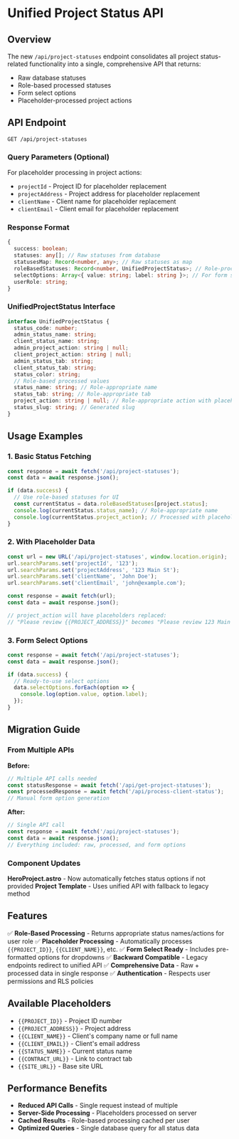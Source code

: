 # Unified Project Status API

## Overview

The new `/api/project-statuses` endpoint consolidates all project status-related functionality into a single, comprehensive API that returns:

- Raw database statuses
- Role-based processed statuses 
- Form select options
- Placeholder-processed project actions

## API Endpoint

```
GET /api/project-statuses
```

### Query Parameters (Optional)

For placeholder processing in project actions:

- `projectId` - Project ID for placeholder replacement
- `projectAddress` - Project address for placeholder replacement  
- `clientName` - Client name for placeholder replacement
- `clientEmail` - Client email for placeholder replacement

### Response Format

```typescript
{
  success: boolean;
  statuses: any[]; // Raw statuses from database
  statusesMap: Record<number, any>; // Raw statuses as map
  roleBasedStatuses: Record<number, UnifiedProjectStatus>; // Role-processed statuses
  selectOptions: Array<{ value: string; label: string }>; // For form selects
  userRole: string;
}
```

### UnifiedProjectStatus Interface

```typescript
interface UnifiedProjectStatus {
  status_code: number;
  admin_status_name: string;
  client_status_name: string;
  admin_project_action: string | null;
  client_project_action: string | null;
  admin_status_tab: string;
  client_status_tab: string;
  status_color: string;
  // Role-based processed values
  status_name: string; // Role-appropriate name
  status_tab: string; // Role-appropriate tab
  project_action: string | null; // Role-appropriate action with placeholders processed
  status_slug: string; // Generated slug
}
```

## Usage Examples

### 1. Basic Status Fetching

```javascript
const response = await fetch('/api/project-statuses');
const data = await response.json();

if (data.success) {
  // Use role-based statuses for UI
  const currentStatus = data.roleBasedStatuses[project.status];
  console.log(currentStatus.status_name); // Role-appropriate name
  console.log(currentStatus.project_action); // Processed with placeholders
}
```

### 2. With Placeholder Data

```javascript
const url = new URL('/api/project-statuses', window.location.origin);
url.searchParams.set('projectId', '123');
url.searchParams.set('projectAddress', '123 Main St');
url.searchParams.set('clientName', 'John Doe');
url.searchParams.set('clientEmail', 'john@example.com');

const response = await fetch(url);
const data = await response.json();

// project_action will have placeholders replaced:
// "Please review {{PROJECT_ADDRESS}}" becomes "Please review 123 Main St"
```

### 3. Form Select Options

```javascript
const response = await fetch('/api/project-statuses');
const data = await response.json();

if (data.success) {
  // Ready-to-use select options
  data.selectOptions.forEach(option => {
    console.log(option.value, option.label);
  });
}
```

## Migration Guide

### From Multiple APIs

**Before:**
```javascript
// Multiple API calls needed
const statusResponse = await fetch('/api/get-project-statuses');
const processedResponse = await fetch('/api/process-client-status');
// Manual form option generation
```

**After:**
```javascript
// Single API call
const response = await fetch('/api/project-statuses');
const data = await response.json();
// Everything included: raw, processed, and form options
```

### Component Updates

**HeroProject.astro** - Now automatically fetches status options if not provided
**Project Template** - Uses unified API with fallback to legacy method

## Features

✅ **Role-Based Processing** - Returns appropriate status names/actions for user role
✅ **Placeholder Processing** - Automatically processes `{{PROJECT_ID}}`, `{{CLIENT_NAME}}`, etc.
✅ **Form Select Ready** - Includes pre-formatted options for dropdowns
✅ **Backward Compatible** - Legacy endpoints redirect to unified API
✅ **Comprehensive Data** - Raw + processed data in single response
✅ **Authentication** - Respects user permissions and RLS policies

## Available Placeholders

- `{{PROJECT_ID}}` - Project ID number
- `{{PROJECT_ADDRESS}}` - Project address
- `{{CLIENT_NAME}}` - Client's company name or full name
- `{{CLIENT_EMAIL}}` - Client's email address
- `{{STATUS_NAME}}` - Current status name
- `{{CONTRACT_URL}}` - Link to contract tab
- `{{SITE_URL}}` - Base site URL

## Performance Benefits

- **Reduced API Calls** - Single request instead of multiple
- **Server-Side Processing** - Placeholders processed on server
- **Cached Results** - Role-based processing cached per user
- **Optimized Queries** - Single database query for all status data

